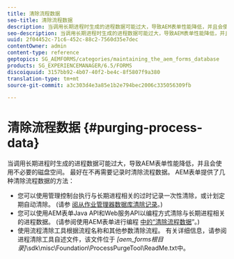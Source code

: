 ```yaml
---
title: 清除流程数据
seo-title: 清除流程数据
description: 当调用长期进程时生成的进程数据可能过大，导致AEM表单性能降低，并且会使用不必要的磁盘空间。 了解如何清除流程数据。
seo-description: 当调用长期进程时生成的进程数据可能过大，导致AEM表单性能降低，并且会使用不必要的磁盘空间。 了解如何清除流程数据。
uuid: 2f04452c-71c6-452c-88c2-7560d35e7dec
contentOwner: admin
content-type: reference
geptopics: SG_AEMFORMS/categories/maintaining_the_aem_forms_database
products: SG_EXPERIENCEMANAGER/6.5/FORMS
discoiquuid: 3157bb92-4b07-40f2-be4c-8f5807f9a380
translation-type: tm+mt
source-git-commit: a3c303d4e3a85e1b2e794bec2006c335056309fb

---
```



# 清除流程数据 {#purging-process-data}

当调用长期进程时生成的进程数据可能过大，导致AEM表单性能降低，并且会使用不必要的磁盘空间。 最好在不再需要记录时清除流程数据。 AEM表单提供了几种清除流程数据的方法：

* 您可以使用管理控制台执行与长期进程相关的过时记录一次性清除，或计划定期自动清除。 (请参 [阅从作业管理器数据库清除记录](/help/forms/using/admin-help/purge-records-job-manager-database.md#purge-records-from-the-job-manager-database)。)
* 您可以使用AEM表单Java API和Web服务API以编程方式清除与长期进程相关的进程数据。 (请参阅使用AEM表单进行编程 [中的“清除流程数据](https://www.adobe.com/go/learn_aemforms_programming_63)”。)
* 使用流程清除工具根据流程名称和其他参数清除流程。 有关详细信息，请参阅进程清除工具自述文件，该文件位于 *[aem_forms根目录]*\sdk\misc\Foundation\ProcessPurgeTool\ReadMe.txt中。

